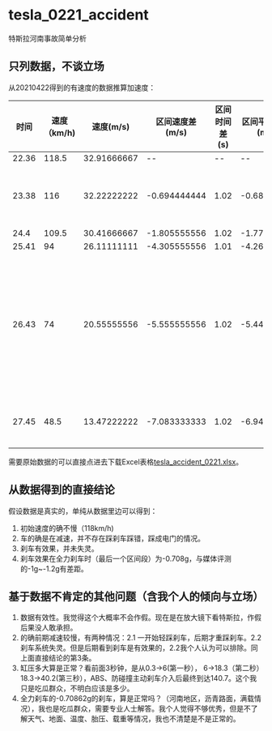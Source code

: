 # tesla_0221_accident
特斯拉河南事故简单分析

## 只列数据，不谈立场
从20210422得到的有速度的数据推算加速度：

| 时间  | 速度（km/h) | 速度(m/s)   | 区间速度差(m/s) | 区间时间差(s) | 区间平均加速度(m/s2) | 区间G值  | 区间平均速度(km/h) | 区间行驶距离（米） | 累积行驶距离（米） | 备注                                                         |
| ----- | ----------- | ----------- | --------------- | ------------- | -------------------- | -------- | ------------------ | ------------------ | ------------------ | ------------------------------------------------------------ |
| 22.36 | 118.5       | 32.91666667 | --              | --            | --                   | --       | --                 | --                 | 0                  | --                                                           |
| 23.38 | 116         | 32.22222222 | -0.694444444    | 1.02          | -0.680827887         | -0.06947 | 117.25             | 33.22083333        | 33.22083333        | 1-2区间(23.17)开始踩刹车                                     |
| 24.4  | 109.5       | 30.41666667 | -1.805555556    | 1.02          | -1.770152505         | -0.18063 | 112.75             | 31.94583333        | 65.16666667        |                                                              |
| 25.41 | 94          | 26.11111111 | -4.305555556    | 1.01          | -4.262926293         | -0.43499 | 101.75             | 28.54652778        | 93.71319444        |                                                              |
| 26.43 | 74          | 20.55555556 | -5.555555556    | 1.02          | -5.446623094         | -0.55578 | 84                 | 23.8               | 117.5131944        | 4-5区间中间段(25.87-26.09)开始ABS介入，自动紧急制动(26.39)介入 |
| 27.45 | 48.5        | 13.47222222 | -7.083333333    | 1.02          | -6.944444444         | -0.70862 | 61.25              | 17.35416667        | 134.8673611        | 5-6区间应为全力刹车状态                                      |


需要原始数据的可以直接点进去下载Excel表格[tesla_accident_0221.xlsx](https://github.com/dadongshangu/tesla_0221_accident/blob/main/tesla_accident_0221.xlsx)。

## 从数据得到的直接结论
假设数据是真实的，单纯从数据里边可以得到：
1. 初始速度的确不慢（118km/h)
2. 车的确是在减速，并不存在踩刹车踩错，踩成电门的情况。
3. 刹车有效果，并未失灵。
4. 刹车效果在全力刹车时（最后一个区间段）为-0.708g，与媒体评测的-1g~-1.2g有差距。

## 基于数据不肯定的其他问题（含我个人的倾向与立场）
1. 数据有效性。我觉得这个大概率不会作假。现在是在放大镜下看特斯拉，作假后果没人敢承担。
2. 的确前期减速较慢，有两种情况：2.1 一开始轻踩刹车，后期才重踩刹车。2.2 刹车系统失灵。但是后期看到刹车是有效果的，2.2我个人认为可以排除。同上面直接结论的第3条。
3. 缸压多大算是正常？看前面3秒钟，是从0.3->6(第一秒）， 6->18.3（第二秒） 18.3->40.2(第三秒），ABS、防碰撞主动刹车介入后最终到达140.7。这个我只是吃瓜群众，不明白应该是多少。
4. 全力刹车的-0.70862g的刹车，算是正常吗？（河南地区，沥青路面，满载情况），我也是吃瓜群众，需要专业人士解答。我个人觉得不够优秀，但是不了解天气、地面、温度、胎压、载重等情况，我也不清楚是不是正常的。
